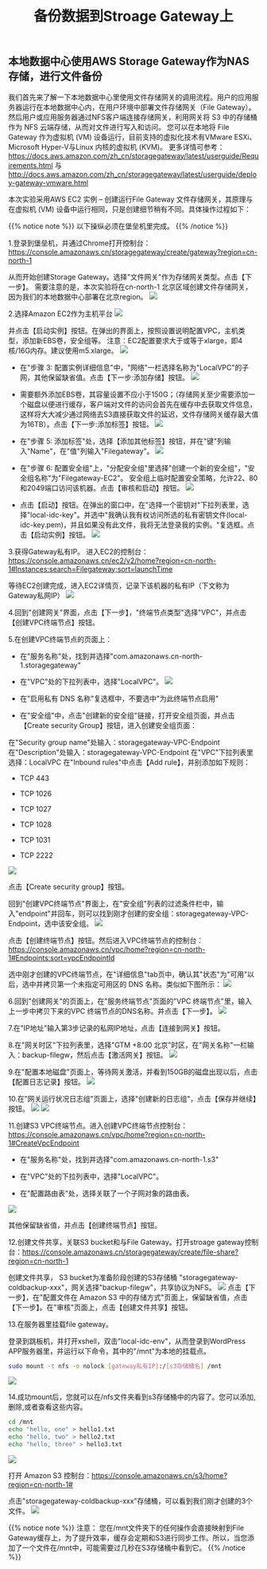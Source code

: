 ﻿---
title: "备份数据到Stroage Gateway上"
chapter: false
weight: 72
---

## 本地数据中心使用AWS Storage Gateway作为NAS存储，进行文件备份

我们首先来了解一下本地数据中心里使用文件存储网关的调用流程。用户的应用服务器运行在本地数据中心内，在用户环境中部署文件存储网关（File Gateway）。
然后用户或应用服务器通过NFS客户端连接存储网关，利用网关将 S3 中的存储桶作为 NFS 云端存储，从而对文件进行写入和访问。
您可以在本地将 File Gateway 作为虚拟机 (VM) 设备运行，目前支持的虚拟化技术有VMware ESXi、Microsoft Hyper-V与Linux 内核的虚拟机 (KVM)。
更多详情可参考：https://docs.aws.amazon.com/zh_cn/storagegateway/latest/userguide/Requirements.html 与 http://docs.aws.amazon.com/zh_cn/storagegateway/latest/userguide/deploy-gateway-vmware.html

本次实验采用AWS EC2 实例 – 创建运行File Gateway 文件存储网关，其原理与在虚拟机 (VM) 设备中运行相同，只是创建细节稍有不同。具体操作过程如下：

{{% notice note %}}
以下操纵必须在堡垒机里完成。
{{% /notice  %}}

1.登录到堡垒机，并通过Chrome打开控制台：https://console.amazonaws.cn/storagegateway/create/gateway?region=cn-north-1

从而开始创建Storage Gateway。选择"文件网关"作为存储网关类型。点击【下一步】。
需要注意的是，本次实验将在cn-north-1 北京区域创建文件存储网关，因为我们的本地数据中心部署在北京region。
![](/images/SetupStorageGW/createStorageGW.png)

2.选择Amazon EC2作为主机平台
![](/images/SetupStorageGW/createStorageGW-EC2.png)

并点击【启动实例】按钮。在弹出的界面上，按照设置说明配置VPC，主机类型，添加新EBS卷，安全组等。
注意：EC2配置要求大于或等于xlarge，即4核/16G内存。建议使用m5.xlarge。
![](/images/SetupStorageGW/createStorageGW-EC2Type.png)

* 在"步骤 3: 配置实例详细信息"中，"网络"一栏选择名称为"LocalVPC"的子网，其他保留缺省值。点击【下一步:添加存储】按钮。
![](/images/SetupStorageGW/createStorageGW-VPC.png)

* 需要额外添加EBS卷，其容量设置不应小于150G；（存储网关至少需要添加一个磁盘以便进行缓存，客户端对文件的访问会首先在缓存中去获取文件信息，这样将大大减少通过网络去S3直接获取文件的延迟，文件存储网关缓存最大值为16TB）。点击【下一步:添加标签】按钮。
![](/images/SetupStorageGW/createStorageGW-EBS.png)

* 在"步骤 5: 添加标签"处，选择【添加其他标签】按钮，并在"键"列输入"Name"，在"值"列输入"Filegateway"。
![](/images/SetupStorageGW/createStorageGW-Tag.png)

* 在"步骤 6: 配置安全组"上，"分配安全组"里选择"创建一个新的安全组"，"安全组名称"为"Filegateway-EC2"。
安全组上临时配置安全策略，允许22、80和2049端口访问该机器。点击【审核和启动】按钮。
![](/images/SetupStorageGW/createStorageGW-SG.png)

* 点击【启动】按钮。在弹出的窗口中，在"选择一个密钥对"下拉列表里，选择"local-idc-key"。并选中"我确认我有权访问所选的私有密钥文件(local-idc-key.pem)，并且如果没有此文件，我将无法登录我的实例。"复选框。点击【启动实例】按钮。
![](/images/SetupStorageGW/createStorageGW-LaunchEC2.png)

3.获得Gateway私有IP。
进入EC2的控制台：https://console.amazonaws.cn/ec2/v2/home?region=cn-north-1#Instances:search=Filegateway;sort=launchTime

等待EC2创建完成，进入EC2详情页，记录下该机器的私有IP（下文称为 Gateway私网IP）
![](/images/SetupStorageGW/createStorageGW-IP.png)

4.回到"创建网关"界面，点击【下一步】，"终端节点类型"选择"VPC"，并点击【创建VPC终端节点】按钮。

5.在创建VPC终端节点的页面上：

* 在"服务名称"处，找到并选择"com.amazonaws.cn-north-1.storagegateway"

* 在"VPC"处的下拉列表中，选择"LocalVPC"。
![](/images/SetupStorageGW/createStorageGW-VPCEndpoint1.png)

* 在"启用私有 DNS 名称"复选框中，不要选中"为此终端节点启用"

* 在"安全组"中，点击"创建新的安全组"链接，打开安全组页面，并点击【Create security Group】按钮，进入创建安全组页面：

在"Security group name"处输入：storagegateway-VPC-Endpoint
在"Description"处输入：storagegateway-VPC-Endpoint
在"VPC"下拉列表里选择：LocalVPC
在"Inbound rules"中点击【Add rule】，并别添加如下规则：

- TCP 443

- TCP 1026

- TCP 1027

- TCP 1028

- TCP 1031

- TCP 2222

![](/images/SetupStorageGW/createStorageGW-VPCEndpoint2.png)

点击【Create security group】按钮。

回到"创建VPC终端节点"界面上，在"安全组"列表的过滤条件栏中，输入"endpoint"并回车，则可以找到刚才创建的安全组：storagegateway-VPC-Endpoint，选中该安全组。
![](/images/SetupStorageGW/createStorageGW-VPCEndpoint4.png)

点击【创建终端节点】按钮。然后进入VPC终端节点的控制台：https://console.amazonaws.cn/vpc/home?region=cn-north-1#Endpoints:sort=vpcEndpointId

选中刚才创建的VPC终端节点，在"详细信息"tab页中，确认其"状态"为"可用"以后，选中并拷贝第一个未指定可用区的 DNS 名称。类似如下图所示：
![](/images/SetupStorageGW/createStorageGW-VPCEndpoint3.png)

6.回到"创建网关"的页面上，在"服务终端节点"页面的"VPC 终端节点"里，输入上一步中拷贝下来的VPC 终端节点的DNS名称。并点击【下一步】。
![](/images/SetupStorageGW/createStorageGW-SelectVPCEndpoint.png)

7.在"IP地址"输入第3步记录的私网IP地址，点击【连接到网关】按钮。

8.在"网关时区"下拉列表里，选择"GTM +8:00 北京"时区，在"网关名称"一栏输入：backup-filegw，然后点击【激活网关】按钮。
![](/images/SetupStorageGW/createStorageGW-activate.png)

9.在"配置本地磁盘"页面上，等待网关激活，并看到150GB的磁盘出现以后，点击【配置日志记录】按钮。
![](/images/SetupStorageGW/createStorageGW-localdisk.png)

10.在"网关运行状况日志组"页面上，选择"创建新的日志组"，点击【保存并继续】按钮。
![](/images/SetupStorageGW/createStorageGW-loggroup.png)
![](/images/SetupStorageGW/createStorageGW-finish.png)

11.创建S3 VPC终端节点。进入创建VPC终端节点控制台：https://console.amazonaws.cn/vpc/home?region=cn-north-1#CreateVpcEndpoint

* 在"服务名称"处，找到并选择"com.amazonaws.cn-north-1.s3"

* 在"VPC"处的下拉列表中，选择"LocalVPC"。

* 在"配置路由表"处，选择关联了一个子网对象的路由表。

![](/images/SetupStorageGW/createS3VPCEndpoint.png)

其他保留缺省值，并点击【创建终端节点】按钮。

12.创建文件共享，关联S3 bucket和与File Gateway。打开stroage gateway控制台：https://console.amazonaws.cn/storagegateway/create/file-share?region=cn-north-1 

创建文件共享， S3 bucket为准备阶段创建的S3存储桶 "storagegateway-coldbackup-xxx"，网关选择"backup-filegw"，共享协议为NFS。
![](/images/SetupStorageGW/S3AndGateway1.png)
点击【下一步】，在"配置文件在 Amazon S3 中的存储方式"页面上，保留缺省值，点击【下一步】。在"审核"页面上，点击【创建文件共享】按钮。

13.在服务器里挂载file gateway。

登录到跳板机，并打开xshell，双击"local-idc-env"，从而登录到WordPress APP服务器里，并运行以下命令，其中的"/mnt"为本地的挂载点。
```bash
sudo mount -t nfs -o nolock [gateway私有IP]:/[s3存储桶名] /mnt
```
![](/images/SetupStorageGW/mountFS.png)

14.成功mount后，您就可以在/nfs文件夹看到s3存储桶中的内容了。您可以添加,删除,或者查看这些内容。
```bash
cd /mnt
echo "hello, one" > hello1.txt 
echo "hello, two" > hello2.txt
echo "hello, three" > hello3.txt
```
![](/images/SetupStorageGW/backupFileToGW.png)

打开 Amazon S3 控制台：https://console.amazonaws.cn/s3/home?region=cn-north-1#

点击"storagegateway-coldbackup-xxx"存储桶，可以看到我们刚才创建的3个文件。
![](/images/SetupStorageGW/verifyBackup.png)

{{% notice note %}}
注意： 您在/mnt文件夹下的任何操作会直接映射到File Gateway缓存上，为了提升效率，缓存会定期和S3进行同步工作。所以，当您添加了一个文件在/mnt中，可能需要过几秒在S3存储桶中看到它。
{{% /notice  %}}
